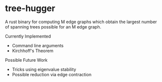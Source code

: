 # tree-hugger

A rust binary for computing M edge graphs which obtain the largest number of spanning trees possible for an M edge graph.

Currently Implemented
- Command line arguments
- Kirchhoff's Theorem

Possible Future Work
- Tricks using eigenvalue stability
- Possible reduction via edge contraction
